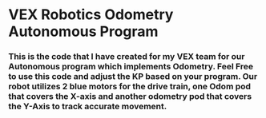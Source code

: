 # VEX Robotics Odometry Autonomous Program
### This is the code that I have created for my VEX team for our Autonomous program which implements Odometry. Feel Free to use this code and adjust the KP based on your program. Our robot utilizes 2 blue motors for the drive train, one Odom pod that covers the X-axis and another odometry pod that covers the Y-Axis to track accurate movement. 
